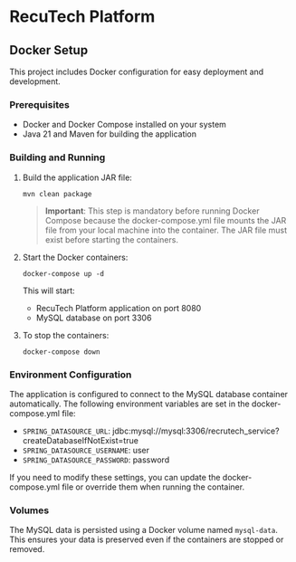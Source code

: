 # RecuTech Platform

## Docker Setup

This project includes Docker configuration for easy deployment and development.

### Prerequisites

- Docker and Docker Compose installed on your system
- Java 21 and Maven for building the application

### Building and Running

1. Build the application JAR file:
   ```
   mvn clean package
   ```

   > **Important**: This step is mandatory before running Docker Compose because the docker-compose.yml file mounts the JAR file from your local machine into the container. The JAR file must exist before starting the containers.

2. Start the Docker containers:
   ```
   docker-compose up -d
   ```

   This will start:
   - RecuTech Platform application on port 8080
   - MySQL database on port 3306

3. To stop the containers:
   ```
   docker-compose down
   ```

### Environment Configuration

The application is configured to connect to the MySQL database container automatically. 
The following environment variables are set in the docker-compose.yml file:

- `SPRING_DATASOURCE_URL`: jdbc:mysql://mysql:3306/recrutech_service?createDatabaseIfNotExist=true
- `SPRING_DATASOURCE_USERNAME`: user
- `SPRING_DATASOURCE_PASSWORD`: password

If you need to modify these settings, you can update the docker-compose.yml file or override them when running the container.

### Volumes

The MySQL data is persisted using a Docker volume named `mysql-data`. This ensures your data is preserved even if the containers are stopped or removed.
